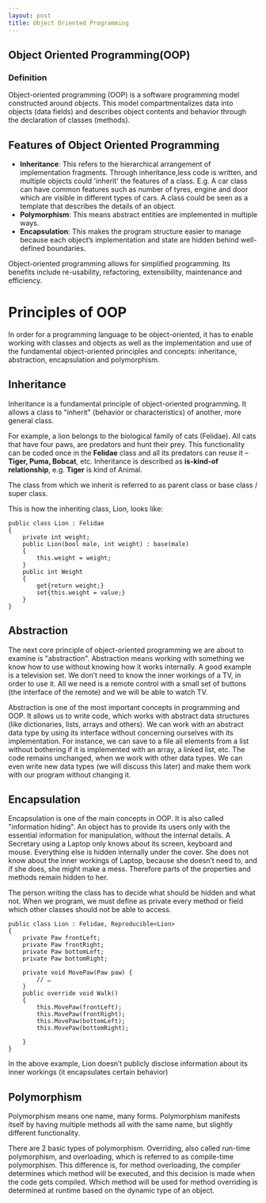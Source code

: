 ```yaml
---
layout: post
title: Object Oriented Programming
---
```

<h2>Object Oriented Programming(OOP)</h2>
<h3>Definition</h3>

<p>Object-oriented programming (OOP) is a software programming model constructed around objects. This model compartmentalizes data into objects (data fields) and describes object contents and behavior through the declaration of classes (methods).</p>

<p><h2>Features of Object Oriented Programming</h2>
		<ul>
			<li><strong>Inheritance</strong>: This refers to the hierarchical arrangement of implementation fragments. Through inheritance,less code is written, and multiple objects could 'inherit' the features of a class. E.g. A car class can have common features such as number of tyres, engine and door which are visible in different types of cars. A class could be seen as a template that describes the details of an object. </li>
			<li><strong>Polymorphism</strong>: This means abstract entities are implemented in multiple ways.</li>
			<li><strong>Encapsulation</strong>: This makes the program structure easier to manage because each object’s implementation and state are hidden behind well-defined boundaries. </li>
		</ul>
	</p>
<p>Object-oriented programming allows for simplified programming. Its benefits include re-usability, refactoring, extensibility, maintenance and efficiency.</p>

<h1>Principles of OOP</h1>
<p>In order for a programming language to be object-oriented, it has to enable working with classes and objects as well as the implementation and use of the fundamental object-oriented principles and concepts: inheritance, abstraction, encapsulation and polymorphism.</p>
<h2>Inheritance</h2>
<p>Inheritance is a fundamental principle of object-oriented programming. It allows a class to "inherit" (behavior or characteristics) of another, more general class. </p>
<p>For example, a lion belongs to the biological family of cats (Felidae). All cats that have four paws, are predators and hunt their prey. This functionality can be coded once in the <strong>Felidae</strong> class and all its predators can reuse it – <strong>Tiger, Puma, Bobcat</strong>, etc. Inheritance is described as <strong>is-kind-of relationship</strong>, e.g. <strong>Tiger</strong> is kind of Animal.</p>
<p>The class from which we inherit is referred to as parent class or base class / super class.</p>
<p>This is how the inheriting class, Lion, looks like:</p>

~~~.NET
public class Lion : Felidae
{
	private int weight;
	public Lion(bool male, int weight) : base(male)
	{
		this.weight = weight;
	}
	public int Weight
	{
		get{return weight;}
		set{this.weight = value;}
	}
}
~~~
<h2>Abstraction</h2>
<p>The next core principle of object-oriented programming we are about to examine is "abstraction". Abstraction means working with something we know how to use without knowing how it works internally. A good example is a television set. We don’t need to know the inner workings of a TV, in order to use it. All we need is a remote control with a small set of buttons (the interface of the remote) and we will be able to watch TV.</p>
<p>Abstraction is one of the most important concepts in programming and OOP. It allows us to write code, which works with abstract data structures (like dictionaries, lists, arrays and others). We can work with an abstract data type by using its interface without concerning ourselves with its implementation. For instance, we can save to a file all elements from a list without bothering if it is implemented with an array, a linked list, etc. The code remains unchanged, when we work with other data types. We can even write new data types (we will discuss this later) and make them work with our program without changing it.</p>
<h2>Encapsulation</h2>
<p>Encapsulation is one of the main concepts in OOP. It is also called "information hiding". An object has to provide its users only with the essential information for manipulation, without the internal details. A Secretary using a Laptop only knows about its screen, keyboard and mouse. Everything else is hidden internally under the cover. She does not know about the inner workings of Laptop, because she doesn’t need to, and if she does, she might make a mess. Therefore parts of the properties and methods remain hidden to her.</p>
<p>
The person writing the class has to decide what should be hidden and what not. When we program, we must define as private every method or field which other classes should not be able to access.</p>
<An example of Encapsulation would be:</p>

~~~.NET
public class Lion : Felidae, Reproducible<Lion>
{
    private Paw frontLeft;
    private Paw frontRight;
    private Paw bottomLeft;
    private Paw bottomRight;

    private void MovePaw(Paw paw) {
        // …
    }
    public override void Walk()
    {
        this.MovePaw(frontLeft);
        this.MovePaw(frontRight);
        this.MovePaw(bottomLeft);
        this.MovePaw(bottomRight);

    }
}
~~~
<p>In the above example, Lion doesn’t publicly disclose information about its inner workings (it encapsulates certain behavior)</p>
<h2>Polymorphism</h2>
<p>Polymorphism means one name, many forms.  Polymorphism
manifests itself by having multiple methods all with the same name, but slightly different functionality.</p
<p>There are 2 basic types of polymorphism. Overriding, also called run-time polymorphism, and overloading, which is referred to as compile-time polymorphism.  This difference is, for method overloading, the compiler determines which method will be executed, and this decision is made when the code gets compiled.
Which method will be used for method overriding is determined at runtime based on the dynamic type of an object.</p>
